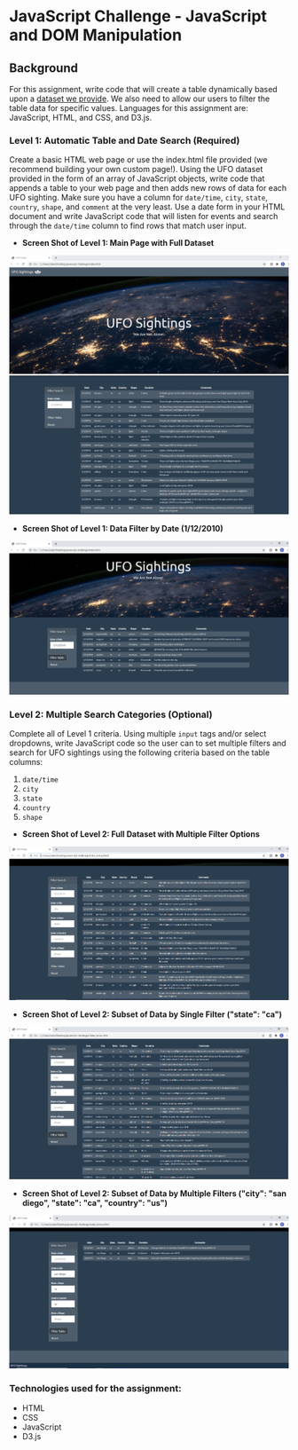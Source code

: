 # **JavaScript Challenge - JavaScript and DOM Manipulation**

## Background
For this assignment, write code that will create a table dynamically based upon a [dataset we provide](static/js/data.js). We also need to allow our users to filter the table data for specific values. Languages for this assignment are: JavaScript, HTML, and CSS, and D3.js.

### Level 1: Automatic Table and Date Search (Required)

Create a basic HTML web page or use the index.html file provided (we recommend building your own custom page!). Using the UFO dataset provided in the form of an array of JavaScript objects, write code that appends a table to your web page and then adds new rows of data for each UFO sighting. Make sure you have a column for `date/time`, `city`, `state`, `country`, `shape`, and `comment` at the very least. Use a date form in your HTML document and write JavaScript code that will listen for events and search through the `date/time` column to find rows that match user input.

* **Screen Shot of Level 1: Main Page with Full Dataset** 

![1_level1](ScreenShots/screen_1.png)
![2_level1](ScreenShots/screen_2.png)

* **Screen Shot of Level 1: Data Filter by Date (1/12/2010)**

![3_level1](ScreenShots/screen_3.PNG)

### Level 2: Multiple Search Categories (Optional)

Complete all of Level 1 criteria. Using multiple `input` tags and/or select dropdowns, write JavaScript code so the user can to set multiple filters and search for UFO sightings using the following criteria based on the table columns:

  1. `date/time`
  2. `city`
  3. `state`
  4. `country`
  5. `shape`
  
* **Screen Shot of Level 2: Full Dataset with Multiple Filter Options** 

![4_level2](ScreenShots/screen_4.PNG)

* **Screen Shot of Level 2: Subset of Data by Single Filter ("state": "ca")**

![5_level2](ScreenShots/screen_5.PNG)

* **Screen Shot of Level 2: Subset of Data by Multiple Filters ("city": "san diego", "state": "ca", "country": "us")**

![6_level2](ScreenShots/screen_6.PNG)

### Technologies used for the assignment:
* HTML 
* CSS
* JavaScript
* D3.js


